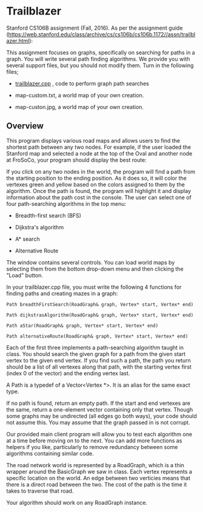 # Trailblazer

Stanford CS106B assignment (Fall, 2016). As per the assignment guide (https://web.stanford.edu/class/archive/cs/cs106b/cs106b.1172//assn/trailblazer.html):

This assignment focuses on graphs, specifically on searching for paths in a graph. You will write several path finding algorithms.
We provide you with several support files, but you should not modify them. Turn in the following files;

- [trailblazer.cpp](https://github.com/tpawelski/trailblazer/blob/master/src/trailblazer.cpp) , code to perform graph path searches

- map-custom.txt, a world map of your own creation.

- map-custon.jpg, a world map of your own creation.


## Overview
This program displays various road maps and allows users to find the shortest path between any two nodes. For example, if the user loaded the Stanford map and selected a node at the top of the Oval and another node at FroSoCo, your program should display the best route:

If you click on any two nodes in the world, the program will find a path from the starting position to the ending position. As it does so, it will color the vertexes green and yellow based on the colors assigned to them by the algorithm. Once the path is found, the program will highlight it and display information about the path cost in the console. The user can select one of four path-searching algorithms in the top menu:

- Breadth-first search (BFS)

- Dijkstra's algorithm

- A* search

- Alternative Route

The window contains several controls. You can load world maps by selecting them from the bottom drop-down menu and then clicking the "Load" button.

In your trailblazer.cpp file, you must write the following 4 functions for finding paths and creating mazes in a graph:

`Path breadthFirstSearch(RoadGraph& graph, Vertex* start, Vertex* end)`

`Path dijkstrasAlgorithm(RoadGraph& graph, Vertex* start, Vertex* end)`

`Path aStar(RoadGraph& graph, Vertex* start, Vertex* end)`

`Path alternativeRoute(RoadGraph& graph, Vertex* start, Vertex* end)`

Each of the first three implements a path-searching algorithm taught in class. You should search the given graph for a path from the given start vertex to the given end vertex. If you find such a path, the path you return should be a list of all vertexes along that path, with the starting vertex first (index 0 of the vector) and the ending vertex last.

A Path is a typedef of a Vector<Vertex *>. It is an alias for the same exact type.

If no path is found, return an empty path. If the start and end vertexes are the same, return a one-element vector containing only that vertex. Though some graphs may be undirected (all edges go both ways), your code should not assume this. You may assume that the graph passed in is not corrupt.

Our provided main client program will allow you to test each algorithm one at a time before moving on to the next. You can add more functions as helpers if you like, particularly to remove redundancy between some algorithms containing similar code.

The road network world is represented by a RoadGraph, which is a thin wrapper around the BasicGraph we saw in class. Each vertex represents a specific location on the world. An edge between two verticies means that there is a direct road between the two. The cost of the path is the time it takes to traverse that road.

Your algorithm should work on any RoadGraph instance.



